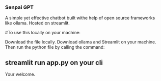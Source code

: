 ### Senpai GPT
A simple yet effective chatbot built withe help of open source frameworks like ollama.
Hosted on streamlit.

#To use this locally on your machine:

Download the file locally.
Download ollama and Streamlit on your machine.
Then run the python file by calling the command:

## streamlit run app.py on your cli

Your welcome.


